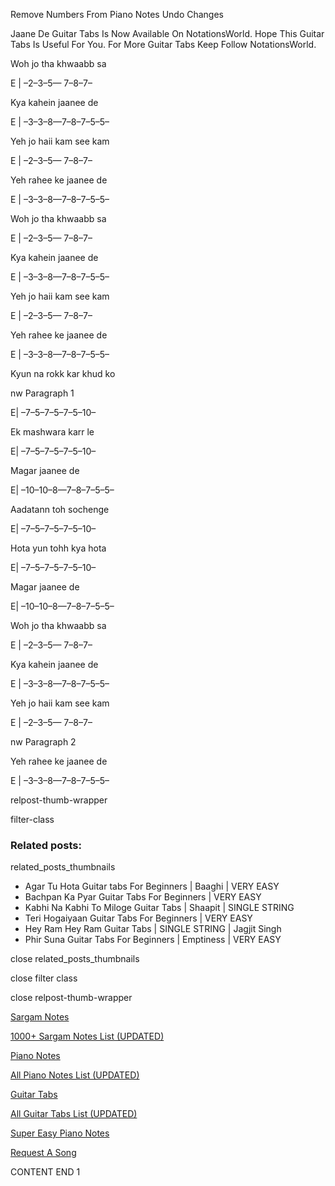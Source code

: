 
Remove Numbers From Piano Notes
Undo Changes

Jaane De Guitar Tabs Is Now Available On NotationsWorld. Hope This Guitar Tabs Is Useful For You. For More Guitar Tabs Keep Follow NotationsWorld.

Woh jo tha khwaabb sa

E | –2–3–5— 7–8–7–

Kya kahein jaanee de

E | –3–3–8—7–8–7–5–5–

Yeh jo haii kam see kam

E | –2–3–5— 7–8–7–

Yeh rahee ke jaanee de

E | –3–3–8—7–8–7–5–5–

Woh jo tha khwaabb sa

E | –2–3–5— 7–8–7–

Kya kahein jaanee de

E | –3–3–8—7–8–7–5–5–

Yeh jo haii kam see kam

E | –2–3–5— 7–8–7–

Yeh rahee ke jaanee de

E | –3–3–8—7–8–7–5–5–

Kyun na rokk kar khud ko

nw Paragraph 1

E| –7–5–7–5–7–5–10–

Ek mashwara karr le

E| –7–5–7–5–7–5–10–

Magar jaanee de

E| –10–10–8—7–8–7–5–5–

Aadatann toh sochenge

E| –7–5–7–5–7–5–10–

Hota yun tohh kya hota

E| –7–5–7–5–7–5–10–

Magar jaanee de

E| –10–10–8—7–8–7–5–5–

Woh jo tha khwaabb sa

E | –2–3–5— 7–8–7–

Kya kahein jaanee de

E | –3–3–8—7–8–7–5–5–

Yeh jo haii kam see kam

E | –2–3–5— 7–8–7–

nw Paragraph 2

Yeh rahee ke jaanee de

E | –3–3–8—7–8–7–5–5–

relpost-thumb-wrapper

filter-class

### Related posts:

related_posts_thumbnails

* Agar Tu Hota Guitar tabs For Beginners | Baaghi | VERY EASY
* Bachpan Ka Pyar Guitar Tabs For Beginners | VERY EASY
* Kabhi Na Kabhi To Miloge Guitar Tabs | Shaapit | SINGLE STRING
* Teri Hogaiyaan Guitar Tabs For Beginners | VERY EASY
* Hey Ram Hey Ram Guitar Tabs | SINGLE STRING | Jagjit Singh
* Phir Suna Guitar Tabs For Beginners | Emptiness | VERY EASY

close related_posts_thumbnails

close filter class

close relpost-thumb-wrapper

[Sargam Notes](https://www.notationsworld.com/sargam-notes.html)

[1000+ Sargam Notes List (UPDATED)](https://www.notationsworld.com/all-songs-list-sargam-notes.html)

[Piano Notes](https://www.notationsworld.com/piano-notes.html)

[All Piano Notes List (UPDATED)](https://www.notationsworld.com/all-songs-list-piano-notes.html)

[Guitar Tabs](https://www.notationsworld.com/guitar-tabs.html)

[All Guitar Tabs List (UPDATED)](https://www.notationsworld.com/all-songs-list-guitar-tabs.html)

[Super Easy Piano Notes](https://studywall.in/)

[Request A Song](https://www.notationsworld.com/request-a-song.html)

CONTENT END 1

